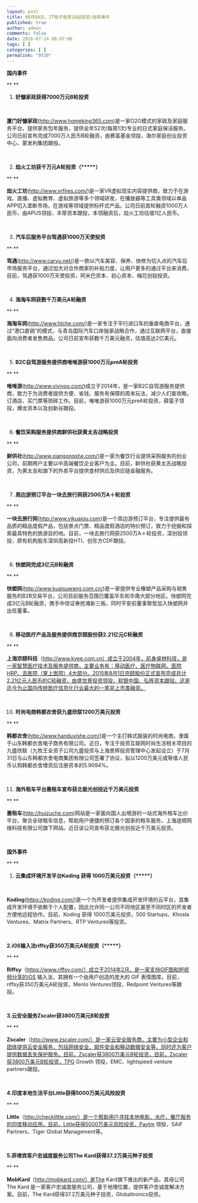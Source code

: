 ```yaml
---
layout: post
title: 08月04日，IT桔子收录16起投资/收购事件
published: true
author: admin
comments: false
date: 2016-07-14 08:07:06
tags: [ ]
categories: [ ]
permalink: "9720"
---
```

**国内事件**

** **

1. **好慷家政获得7000万元B轮投资**

&nbsp;

**厦门好慷家政**(http://www.homeking365.com)是一家O2O模式的家政及家庭服务平台，提供家务包年服务，提供全年52次(每周1次)专业的日式家庭保洁服务。公司日前宣布完成7000万人民币B轮融资，由赛富基金领投，海尔家庭创业投资中心、蒙发利集团跟投。

&nbsp;

2. **焰火工坊获千万元A轮投资（\*****）**

** **

**焰火工坊**(http://www.vrfires.com/)是一家VR虚拟现实内容提供商，致力于在游戏、直播、虚拟教育、虚拟旅游等多个领域研发，在播放器等工具类领域以单品APP切入垄断市场，在游戏等领域提供标杆式产品。公司日前首轮融资1000万人民币，由APUS领投、丰厚资本跟投，本领融资后，焰火工坊估值1亿人民币。

&nbsp;

3. **汽车后服务平台驾遇获1000万天使投资**

** **

**驾遇**(http://www.caryu.net/)是一款以汽车美容、保养、快修为切入点的汽车后市场服务平台，通过加大对合作商家的补贴力度，让用户更多的通过平台来消费。目前，驾遇获1000万天使投资，阿米巴资本、初心资本、梅花创投投资。

&nbsp;

4. **海淘车网获数千万美元A轮融资**

** **

**海淘车网**(http://www.htche.com/)是一家专注于平行进口车的垂直电商平台，通过“港口直销”的模式，与青岛国际汽车口岸独家战略合作，通过互联网平台，直接面向消费者发售商品。公司日前宣布获数千万美元融资，估值高达2亿美元。

&nbsp;

5. **B2C自驾游服务提供商唯唯游获1000万元preA轮投资**

** **

**唯唯游**(http://www.viviyoo.com/)成立于2014年，是一家B2C自驾游服务提供商，致力于为消费者提供方便、省钱、服务有保障的周末玩法，减少人们查攻略，订酒店、买门票等琐碎工作。目前，唯唯游获1000万元preA轮投资，薛蛮子领投，爆龙资本以及创新谷跟投。

&nbsp;

6. **餐饮采购服务提供商鲜供社获黄太吉战略投资**

** **

**鲜供社**(http://www.xiangongshe.com/)是一家为餐饮行业提供采购服务的创业公司，前期用户主要以中高端餐饮企业客户为主。目前，鲜供社获黄太吉战略投资，为黄太吉和旗下的外卖平台提供食材供应及供应链金融服务。

&nbsp;

7. **周边游预订平台一块去旅行网获2500万A＋轮投资**

** **

**一块去旅行网**(http://www.yikuaiqu.com)是一个周边游预订平台，专注提供最有品质的精品度假产品，包括景点门票、精品度假酒店的特价预订，致力于挖掘和探索最具特色的旅游目的地。目前，一块去旅行网获2500万A＋轮投资，深创投领投，原有机构股东深圳高新投HTI、创东方CDF跟投。

&nbsp;

8. **快塑网完成3亿元B轮融资**

** **

**快塑网**(http://www.kuaisuwang.com.cn/)是一家提供专业橡塑产品采购与销售服务的B2B交易平台，公司目前服务范围已覆盖华东和华南大部分地区。快塑网完成3亿元B轮融资，携手中信证券抢滩新三板，同时平安前董事黎哲加入快塑网并出任董事。

&nbsp;

9. **移动医疗产品及服务提供商京颐股份获2.21亿元C轮融资**

** **

**上海京颐科技**（http://www.kyee.com.cn）成立于2004年，前身睿林科技，是一家智慧医疗技术及服务提供商，主要业务有：移动医疗、医疗物联网、医院HRP、去医院（掌上医院）4大部分。2015年8月1日京颐股份正式宣布完成共计2.21亿元人民币的C轮融资，由盛世景投资领投，软银中国、弘晖资本跟投。这是迄今为止国内传统医疗信息化行业最大的一笔非上市类融资。

&nbsp;

10. **时尚电商韩都衣舍获九盛欣联1200万美元投资**

** **

**韩都衣舍**(http://www.handuyishe.com/)是一个主打韩式服装的时尚电商，隶属于山东韩都衣舍电子商务有限公司。近日，专注于投资互联网时尚生活相关项目的九盛欣联（九牧王全资子公司九盛投资与上海景辉投资管理中心发起设立）于7月31日与山东韩都衣舍电商集团有限公司签署了协议，拟以1200万美元或等值人民币认购韩都衣舍增资后注册资本的5.9094%。

&nbsp;

11. **海外租车平台惠租车宣布获北极光创投近千万美元投资**

** **

**惠租车**(http://huizuche.com)网站是一家面向国人出境游的一站式海外租车比价平台，聚合全球租车信息，帮助用户便捷的预订各个国家的租车服务，上海途顺网络科技有限公司旗下网站。近日该公司宣布获北极光创投近千万美元投资。

&nbsp;

**国外事件**

** **

1. **云集成环境开发平台Koding 获得 1000万美元投资（\*****）**

&nbsp;

**Koding**(https://koding.com/)是一个为开发者提供集成开发环境的云平台，其集成开发环境不依赖于个人配置，因此允许同一公司不同地区甚至不同时区的开发者方便地远程协作。目前，Koding 获得 1000万美元投资，500 Startups、Khosla Ventures、Matrix Partners、RTP Ventures等投资。

&nbsp;

**2.iOS输入法riffsy获350万美元A轮投资（\*****）**

** **

**Riffsy**（https://www.riffsy.com/）成立于2014年2月，是一家支持GIF图和短视频分享的iOS 输入法，其拥有一个由用户创造的庞大的 GIF 表情图库。目前，riffsy获350万美元A轮投资，Menlo Ventures领投，Redpoint Ventures等跟投。

&nbsp;

**3.云安全服务Zscaler获3800万美元B轮投资**

** **

**Zscaler**（http://www.zscaler.com/）是一家云安全服务商，主要为小型企业和团体提供云安全服务，包括网络安全、邮件安全和移动数据安全等，同时还为客户提供数据丢失保护服务。目前，Zscaler获3800万美元B轮投资，目前，Zscaler获3800万美元B轮投资，TPG Growth 领投，EMC、lightspeed venture partners跟投。

&nbsp;

**4.印度本地生活平台Little获得5000万美元风险投资**

** **

**Little**（http://checklittle.com/）是一个帮助用户寻找本地电影、水疗、餐厅服务的印度移动应用。目前，Little获得5000万美元风险投资，Paytm 领投，SAIF Partners、Tiger Global Management等。

&nbsp;

**5.菲律宾客户忠诚度服务公司The Kard获得37.2万美元种子投资**

** **

**MobKard**（http://mobkard.com/）是The Kard旗下推出的新产品，其母公司The Kard 是一家客户忠诚度服务公司，基于地理位置，提供客户忠诚度解决方案。目前，The Kard获得37.2万美元种子投资，Globaltronics投资。